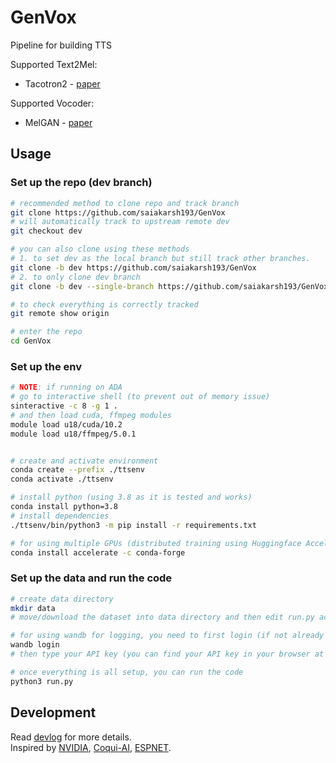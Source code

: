 # GenVox
Pipeline for building TTS

Supported Text2Mel:
- Tacotron2 - [paper](https://arxiv.org/pdf/1712.05884.pdf)

Supported Vocoder:
- MelGAN - [paper](https://arxiv.org/pdf/1910.06711.pdf)

## Usage

### Set up the repo (dev branch)
```bash
# recommended method to clone repo and track branch
git clone https://github.com/saiakarsh193/GenVox
# will automatically track to upstream remote dev
git checkout dev

# you can also clone using these methods
# 1. to set dev as the local branch but still track other branches.
git clone -b dev https://github.com/saiakarsh193/GenVox
# 2. to only clone dev branch
git clone -b dev --single-branch https://github.com/saiakarsh193/GenVox

# to check everything is correctly tracked
git remote show origin

# enter the repo
cd GenVox
```

### Set up the env
```bash
# NOTE: if running on ADA
# go to interactive shell (to prevent out of memory issue)
sinteractive -c 8 -g 1 .
# and then load cuda, ffmpeg modules
module load u18/cuda/10.2
module load u18/ffmpeg/5.0.1


# create and activate environment
conda create --prefix ./ttsenv
conda activate ./ttsenv

# install python (using 3.8 as it is tested and works)
conda install python=3.8
# install dependencies
./ttsenv/bin/python3 -m pip install -r requirements.txt

# for using multiple GPUs (distributed training using Huggingface Accelerate)
conda install accelerate -c conda-forge
```

### Set up the data and run the code
```bash
# create data directory
mkdir data
# move/download the dataset into data directory and then edit run.py accordingly

# for using wandb for logging, you need to first login (if not already done)
wandb login
# then type your API key (you can find your API key in your browser at https://wandb.ai/authorize)

# once everything is all setup, you can run the code
python3 run.py
```

## Development
Read [devlog](dev_log.md) for more details.  
Inspired by [NVIDIA](https://github.com/NVIDIA/tacotron2), [Coqui-AI](https://github.com/coqui-ai/TTS), [ESPNET](https://github.com/espnet/espnet).
